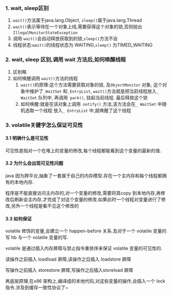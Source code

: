 ### 1.	wait, sleep区别

1. `wait()`方法属于java.lang.Object, `sleep()`属于java.lang.Thread
2. `wait()`表示等待在一个对象上线,需要获得这个对象的锁,否则抛出`IllegalMonitorStateException`
3. 调用 `wait()`会自动释放获取到的锁,`sleep()`方法不会
4. 线程状态:`wait()`的线程状态为 WAITING,`sleep()` 为TIMED_WAITING



### 2.	wait, sleep 区别,调用 wait 方法后,如何唤醒线程

1. 区别略
2. 如何唤醒调用 `wait()`方法的线程
   1.  `wait()`的原理:这个方法需要获取对象的锁, 及`ObjectMonitor` 对象, 这个对象中维护了`_WaitSet` 和`_EntryList`, `wait()`方法就是把当前线程放入`_ WaitSet` 队列中, 再调用` park()`, 挂起当前线程. 最后释放这个锁
   2. 如何唤醒:就是在该对象上调用` notify()` 方法,该方法会在`_ WaitSet` 中随机选取一个线程 放入`_ EntryList` 中,就唤醒了这个线程



### 3.	volatile关键字怎么保证可见性

#### 3.1	明确什么是可见性

可见性是指对一个在堆上的变量的修改,每个线程都能看到这个变量的最新的值.

#### 3.2	为什么会出现可见性问题

java 因为跨平台,抽象了一套属于自己的内存模型.存在一个主内存和每个线程都拥有的本地内存.

程序是不能直接访问主内存的,对一个变量的修改,需要将其copy 到本地内存,再修改后刷新会主内存,才完成了对这个变量的修改.如果此时一个线程对变量进行了修改,另外一个线程是看不见这个修改的

#### 3.3 如何保证

volatile 修饰的变量,会建立一个 happen-before 关系.及对于一个 volatile 变量的写 hb 与一个 volatile 变量的写.

volatile 是通过插入内存屏障与禁止指令重排序来保证 volatile 变量的可见性的.

读操作之前插入 loadload 屏障,读操作之后插入 loadstore 屏障

写操作之前插入 storestore 屏障,写操作之后插入storeload 屏障

再底层原理,在x86 架构上,编译成的本地代码,对这些变量的操作,会插入一个 lock 指令.涉及到缓存一致性协议了~

